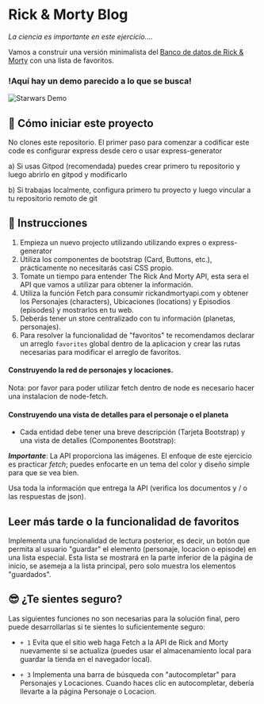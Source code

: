 # Rick & Morty Blog

_La ciencia es importante en este ejercicio...._

Vamos a construir una versión minimalista del [Banco de datos de Rick & Morty](https://rickandmortyapi.com/) con una lista de favoritos.

### !Aquí hay un demo parecido a lo que se busca!

![Starwars Demo](https://github.com/breatheco-de/exercise-starwars-blog-reading-list/blob/master/preview.gif?raw=true)

## 🌱  Cómo iniciar este proyecto

No clones este repositorio. El primer paso para comenzar a codificar este code es configurar express desde cero o usar express-generator

a) Si usas Gitpod (recomendada) puedes crear primero tu repositorio y luego abrirlo en gitpod y modificarlo

b) Si trabajas localmente, configura primero tu proyecto y luego vincular a tu repositorio remoto de git

## 📝 Instrucciones

1. Empieza un nuevo projecto utilizando utilizando expres o express-generator
2. Utiliza los componentes de bootstrap (Card, Buttons, etc.), prácticamente no necesitarás casi CSS propio.
3. Tomate un tiempo para entender The Rick And Morty API, esta sera el API que vamos a utilizar para obtener la información.
4. Utiliza la función Fetch para consumir rickandmortyapi.com y obtener los Personajes (characters), Ubicaciones (locations) y Episodios (episodes) y mostrarlos en tu web.
5. Deberás tener un store centralizado con tu información (planetas, personajes).
6. Para resolver la funcionalidad de "favoritos" te recomendamos declarar un arreglo `favorites` global dentro de la aplicacion y crear las rutas necesarias para modificar el arreglo de favoritos.

#### Construyendo la red de personajes y locaciones.

Nota: por favor para poder utilizar fetch dentro de node es necesario hacer una instalacion de node-fetch.


#### Construyendo una vista de detalles para el personaje o el planeta

- Cada entidad debe tener una breve descripción (Tarjeta Bootstrap) y una vista de detalles (Componentes Bootstrap):

***Importante***: La API proporciona las imágenes. El enfoque de este ejercicio es practicar *fetch*; puedes enfocarte en un tema del color y diseño simple para que se vea bien.

Usa toda la información que entrega la API (verifica los documentos y / o las respuestas de json).

## Leer más tarde o la funcionalidad de favoritos

Implementa una funcionalidad de lectura posterior, es decir, un botón que permita al usuario "guardar" el elemento (personaje, locacion o episode) en una lista especial. Esta lista se mostrará en la parte inferior de la página de inicio, se asemeja a la lista principal, pero solo muestra los elementos "guardados".


## 😎 ¿Te sientes seguro?

Las siguientes funciones no son necesarias para la solución final, pero puede desarrollarlas si te sientes lo suficientemente seguro:

- `+ 1` Evita que el sitio web haga Fetch a la API de Rick and Morty nuevamente si se actualiza (puedes usar el almacenamiento local para guardar la tienda en el navegador local).

- `+ 3` Implementa una barra de búsqueda con "autocompletar" para Personajes y Locaciones. Cuando haces clic en autocompletar, debería llevarte a la página Personaje o Locacion.




